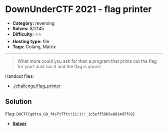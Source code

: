# DownUnderCTF 2021 - flag printer

- **Category:** reversing
- **Solves:** 8/2145
- **Difficulty:** ⭐️⭐️
- **Hosting type:** file
- **Tags:** Golang, Matrix

---

> What more could you ask for than a program that prints out the flag for you? Just run it and the flag is yours!


Handout files:

- [./challenge/flag_printer](./challenge/flag_printer)

## Solution

Flag: `DUCTF{g0tta_GO_f4sTtTTtt!11!1!!_1c5eff59b5e8814d7f92}`


- [**Solver**](./solve/solve.sage)



